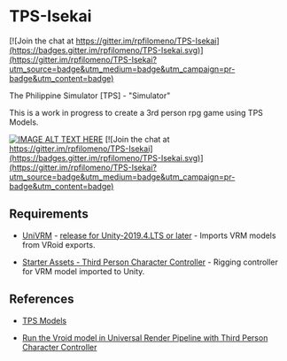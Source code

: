 # TPS-Isekai

[![Join the chat at https://gitter.im/rpfilomeno/TPS-Isekai](https://badges.gitter.im/rpfilomeno/TPS-Isekai.svg)](https://gitter.im/rpfilomeno/TPS-Isekai?utm_source=badge&utm_medium=badge&utm_campaign=pr-badge&utm_content=badge)


The Philippine Simulator [TPS] - "Simulator"

This is a work in progress to create a 3rd person rpg game using TPS Models.


[![IMAGE ALT TEXT HERE](https://img.youtube.com/vi/AnIskBhwdoc/0.jpg)](https://www.youtube.com/watch?v=AnIskBhwdoc) [![Join the chat at https://gitter.im/rpfilomeno/TPS-Isekai](https://badges.gitter.im/rpfilomeno/TPS-Isekai.svg)](https://gitter.im/rpfilomeno/TPS-Isekai?utm_source=badge&utm_medium=badge&utm_campaign=pr-badge&utm_content=badge)


## Requirements

* [UniVRM](https://github.com/vrm-c/UniVRM) - [release for Unity-2019.4.LTS or later](https://github.com/vrm-c/UniVRM/releases) - Imports VRM models from VRoid exports.

* [Starter Assets - Third Person Character Controller](https://assetstore.unity.com/packages/essentials/starter-assets-third-person-character-controller-196526?aid=1011liAjm) - Rigging controller for VRM model imported to Unity.



## References

* [TPS Models](https://hub.vroid.com/en/characters/2056041647174037182)

* [Run the Vroid model in Universal Render Pipeline with Third Person Character Controller](https://www.youtube.com/watch?v=fssPi2eXKV4)

